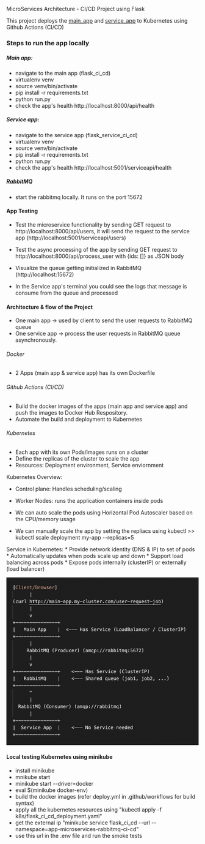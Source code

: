 MicroServices Architecture - CI/CD Project using Flask

This project deploys the [main_app](https://github.com/SubhashiniArun/flask_ci_cd) and [service_app](https://github.com/SubhashiniArun/flask_service_ci_cd) to Kubernetes using Github Actions (CI/CD)

### Steps to run the app locally

##### Main app:
* navigate to the main app (flask_ci_cd)
* virtualenv venv
* source venv/bin/activate
* pip install -r requirements.txt
* python run.py
* check the app's health http://localhost:8000/api/health


##### Service app:
* navigate to the service app (flask_service_ci_cd)
* virtualenv venv
* source venv/bin/activate
* pip install -r requirements.txt
* python run.py
* check the app's health http://localhost:5001/serviceapi/health

##### RabbitMQ
* start the rabbitmq locally. It runs on the port 15672 

#### App Testing 
* Test the microservice functionality by sending GET request to http://localhost:8000/api/users, it will send the request to the service app (http://localhost:5001/serviceapi/users)

* Test the async processing of the app by sending GET request to http://localhost:8000/api/process_user with {ids: []} as JSON body
* Visualize the queue getting initialized in RabbitMQ (http://localhost:15672)
* In the Service app's terminal you could see the logs that message is consume from the queue and processed 

#### Architecture & flow of the Project
* One main app -> used by client to send the user requests to RabbitMQ queue
* One service app -> process the user requests in RabbitMQ queue asynchronously.

###### Docker
* 2 Apps (main app & service app) has its own Dockerfile

###### Github Actions (CI/CD)
* Build the docker images of the apps (main app and service app) and push the images to Docker Hub Respository.
* Automate the build and deployment to Kubernetes 

###### Kubernetes
* Each app with its own Pods/images runs on a cluster
* Define the replicas of the cluster to scale the app
* Resources: Deployment environment, Service enviornment

Kubernetes Overview:
* Control plane: Handles scheduling/scaling
* Worker Nodes: runs the application containers inside pods

* We can auto scale the pods using Horizontal Pod Autoscaler based on the CPU/memory usage
* We can manually scale the app by setting the repliacs using kubectl >> kubectl scale deployment my-app
--replicas=5

Service in Kubernetes:  * Provide network identity (DNS & IP) to set of pods
                        * Automatically updates when pods scale up and down
                        * Support load balancing across pods
                        * Expose pods internally (clusterIP) or externally (load balancer)


![alt text](https://github.com/SubhashiniArun/ci_cd_project_root/blob/main/flow.png)


#### Local testing Kubernetes using minikube

* install minikube
* mnikube start
* minikube start --driver=docker
* eval $(minikube docker-env)
* build the docker images (refer deploy.yml in .github/workflows for build syntax)
* apply all the kubernetes resources using "kubectl apply -f k8s/flask_ci_cd_deployment.yaml"
* get the external ip "minikube service flask_ci_cd --url --namespace=app-microservices-rabbitmq-ci-cd"
* use this url in the .env file and run the smoke tests





